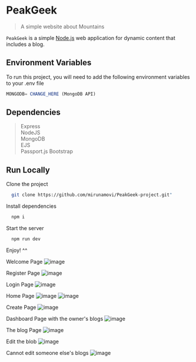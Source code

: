 # PeakGeek 

> A simple website about Mountains

`PeakGeek` is a simple [Node.js](https://nodejs.org/) web application for dynamic content that includes a blog.

## Environment Variables

To run this project, you will need to add the following environment variables to your .env file

```javascript
MONGODB= CHANGE_HERE (MongoDB API)
```

## Dependencies

> Express     
> NodeJS      
> MongoDB     
> EJS         
> Passport.js 
> Bootstrap   


## Run Locally

Clone the project

```bash
  git clone https://github.com/mirunamovi/PeakGeek-project.git"
```

Install dependencies

```bash
  npm i
```

Start the server

```bash
  npm run dev
```

Enjoy! ^^

Welcome Page
![image](https://github.com/mirunamovi/PeakGeek-project/assets/90201953/1218991a-f9b0-4bb9-a0bd-f85cf5de72e2)

Register Page
![image](https://github.com/mirunamovi/PeakGeek-project/assets/90201953/eafb060d-b915-498d-a317-93305a2732c1)

Login Page
![image](https://github.com/mirunamovi/PeakGeek-project/assets/90201953/52468e3e-3b99-495e-9251-44d5bbef1cf5)

Home Page
![image](https://github.com/mirunamovi/PeakGeek-project/assets/90201953/0d933434-3aa8-4b0e-a56b-21c990fd8d54)
![image](https://github.com/mirunamovi/PeakGeek-project/assets/90201953/ccbd6a90-73ed-4920-b842-0646f907f021)

Create Page
![image](https://github.com/mirunamovi/PeakGeek-project/assets/90201953/caed4cb9-2a02-4605-a0a3-06240ba9ac03)

Dashboard Page with the owner's blogs
![image](https://github.com/mirunamovi/PeakGeek-project/assets/90201953/dbdce2a4-3079-49e7-81ec-7516c978f6ec)

The blog Page
![image](https://github.com/mirunamovi/PeakGeek-project/assets/90201953/26724517-cced-45b2-89ef-641aa0f839a5)

Edit the blob
![image](https://github.com/mirunamovi/PeakGeek-project/assets/90201953/9e9bb072-a6b4-4881-b24f-69ba9871b65c)

Cannot edit someone else's blogs
![image](https://github.com/mirunamovi/PeakGeek-project/assets/90201953/51a86e24-1f8a-4afb-849e-a72d5d003085)



















